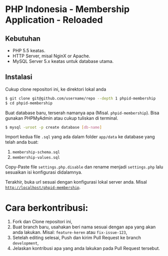 # PHP Indonesia - Membership Application - Reloaded

## Kebutuhan

- PHP 5.5 keatas.
- HTTP Server, misal NginX or Apache.
- MySQL Server 5.x keatas untuk database utama.

## Instalasi

Cukup clone repositori ini, ke direktori lokal anda

```bash
$ git clone git@github.com/username/repo --depth 1 phpid-membership
$ cd phpid-membership
```

Buat database baru, terserah namanya apa (Misal. `phpid-membership`). Bisa gunakan PHPMyAdmin atau cukup tuliskan di terminal.

```bash
$ mysql -uroot -p create database [db-name]
```

Import kedua file `.sql` yang ada dalam folder `app/data` ke database yang telah anda buat:

1. `membership-schema.sql`
2. `membership-values.sql`

Copy-Paste file `settings.php.disable` dan rename menjadi `settings.php` lalu sesuaikan isi konfigurasi didalamnya.

Terakhir, buka url sesuai dengan konfigurasi lokal server anda. Misal [`http://localhost/phpid-membership`](http://localhost/phpid-membership).

# Cara berkontribusi:

1. Fork dan Clone repositori ini,
2. Buat branch baru, usahakan beri nama sesuai dengan apa yang akan anda lakukan. Misal: `feature-keren` atau `fix-issue-123`,
3. Setelah editing selesai, Push dan kirim Pull Request ke branch `development`,
4. Jelaskan kontribusi apa yang anda lakukan pada Pull Request tersebut.
